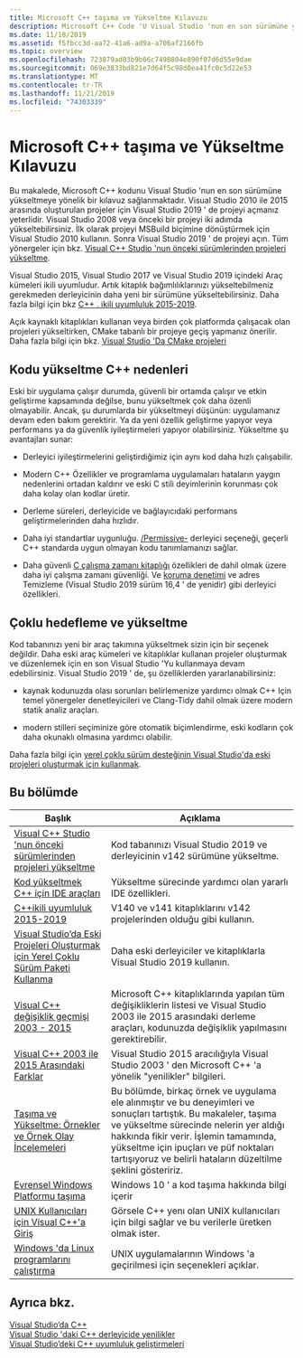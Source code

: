 ```yaml
---
title: Microsoft C++ taşıma ve Yükseltme Kılavuzu
description: Microsoft C++ Code 'U Visual Studio 'nun en son sürümüne yükseltin.
ms.date: 11/18/2019
ms.assetid: f5fbcc3d-aa72-41a6-ad9a-a706af2166fb
ms.topic: overview
ms.openlocfilehash: 723879ad03b9b66c7490804e890f07d6d55e9dae
ms.sourcegitcommit: 069e3833bd821e7d64f5c98d0ea41fc0c5d22e53
ms.translationtype: MT
ms.contentlocale: tr-TR
ms.lasthandoff: 11/21/2019
ms.locfileid: "74303339"
---
```

# <a name="microsoft-c-porting-and-upgrading-guide"></a>Microsoft C++ taşıma ve Yükseltme Kılavuzu

Bu makalede, Microsoft C++ kodunu Visual Studio 'nun en son sürümüne yükseltmeye yönelik bir kılavuz sağlanmaktadır. Visual Studio 2010 ile 2015 arasında oluşturulan projeler için Visual Studio 2019 ' de projeyi açmanız yeterlidir. Visual Studio 2008 veya önceki bir projeyi iki adımda yükseltebilirsiniz. İlk olarak projeyi MSBuild biçimine dönüştürmek için Visual Studio 2010 kullanın. Sonra Visual Studio 2019 ' de projeyi açın. Tüm yönergeler için bkz. [Visual C++ Studio 'nun önceki sürümlerinden projeleri yükseltme](upgrading-projects-from-earlier-versions-of-visual-cpp.md).

Visual Studio 2015, Visual Studio 2017 ve Visual Studio 2019 içindeki Araç kümeleri ikili uyumludur. Artık kitaplık bağımlılıklarınızı yükseltebilmeniz gerekmeden derleyicinin daha yeni bir sürümüne yükseltebilirsiniz. Daha fazla bilgi için bkz [ C++ . ikili uyumluluk 2015-2019](binary-compat-2015-2017.md).

Açık kaynaklı kitaplıkları kullanan veya birden çok platformda çalışacak olan projeleri yükseltirken, CMake tabanlı bir projeye geçiş yapmanız önerilir. Daha fazla bilgi için bkz. [Visual Studio 'Da CMake projeleri](../build/cmake-projects-in-visual-studio.md)

## <a name="reasons-to-upgrade-c-code"></a>Kodu yükseltme C++ nedenleri

Eski bir uygulama çalışır durumda, güvenli bir ortamda çalışır ve etkin geliştirme kapsamında değilse, bunu yükseltmek çok daha özenli olmayabilir. Ancak, şu durumlarda bir yükseltmeyi düşünün: uygulamanız devam eden bakım gerektirir. Ya da yeni özellik geliştirme yapıyor veya performans ya da güvenlik iyileştirmeleri yapıyor olabilirsiniz. Yükseltme şu avantajları sunar:

- Derleyici iyileştirmelerini geliştirdiğimiz için aynı kod daha hızlı çalışabilir.

- Modern C++ Özellikler ve programlama uygulamaları hataların yaygın nedenlerini ortadan kaldırır ve eski C stili deyimlerinin korunması çok daha kolay olan kodlar üretir.

- Derleme süreleri, derleyicide ve bağlayıcıdaki performans geliştirmelerinden daha hızlıdır.

- Daha iyi standartlar uygunluğu. [/Permissive-](../build/reference/permissive-standards-conformance.md) derleyici seçeneği, geçerli C++ standarda uygun olmayan kodu tanımlamanızı sağlar.

- Daha güvenli [C çalışma zamanı kitaplığı](../c-runtime-library/security-features-in-the-crt.md) özellikleri de dahil olmak üzere daha iyi çalışma zamanı güvenliği. Ve [koruma denetimi](../build/reference/guard-enable-guard-checks.md) ve adres Temizleme (Visual Studio 2019 sürüm 16,4 ' de yenidir) gibi derleyici özellikleri.

## <a name="multitargeting-vs-upgrading"></a>Çoklu hedefleme ve yükseltme

Kod tabanınızı yeni bir araç takımına yükseltmek sizin için bir seçenek değildir. Daha eski araç kümeleri ve kitaplıklar kullanan projeler oluşturmak ve düzenlemek için en son Visual Studio 'Yu kullanmaya devam edebilirsiniz. Visual Studio 2019 ' de, şu özelliklerden yararlanabilirsiniz:

- kaynak kodunuzda olası sorunları belirlemenize yardımcı olmak C++ Için temel yönergeler denetleyicileri ve Clang-Tidy dahil olmak üzere modern statik analiz araçları.

- modern stilleri seçiminize göre otomatik biçimlendirme, eski kodların çok daha okunaklı olmasına yardımcı olabilir.

Daha fazla bilgi için [yerel çoklu sürüm desteğinin Visual Studio'da eski projeleri oluşturmak için kullanmak](use-native-multi-targeting.md).

## <a name="in-this-section"></a>Bu bölümde

|Başlık|Açıklama|
|-----------|-----------------|
|[Visual C++ Studio 'nun önceki sürümlerinden projeleri yükseltme](upgrading-projects-from-earlier-versions-of-visual-cpp.md)|Kod tabanınızı Visual Studio 2019 ve derleyicinin v142 sürümüne yükseltme.|
|[Kod yükseltmek C++ için IDE araçları](ide-tools-for-upgrading-code.md)|Yükseltme sürecinde yardımcı olan yararlı IDE özellikleri.|
|[C++ikili uyumluluk 2015-2019](binary-compat-2015-2017.md)|V140 ve v141 kitaplıklarını v142 projelerinden olduğu gibi kullanın.|
|[Visual Studio’da Eski Projeleri Oluşturmak için Yerel Çoklu Sürüm Paketi Kullanma](use-native-multi-targeting.md)|Daha eski derleyiciler ve kitaplıklarla Visual Studio 2019 kullanın.|
|[Visual C++ değişiklik geçmişi 2003 - 2015](visual-cpp-change-history-2003-2015.md)|Microsoft C++ kitaplıklarında yapılan tüm değişikliklerin listesi ve Visual Studio 2003 ile 2015 arasındaki derleme araçları, kodunuzda değişiklik yapılmasını gerektirebilir.|
|[Visual C++ 2003 ile 2015 Arasındaki Farklar](visual-cpp-what-s-new-2003-through-2015.md)|Visual Studio 2015 aracılığıyla Visual Studio 2003 ' den Microsoft C++ 'a yönelik "yenilikler" bilgileri.|
|[Taşıma ve Yükseltme: Örnekler ve Örnek Olay İncelemeleri](porting-and-upgrading-examples-and-case-studies.md)|Bu bölümde, birkaç örnek ve uygulama ele alınmıştır ve bu deneyimleri ve sonuçları tartıştık. Bu makaleler, taşıma ve yükseltme sürecinde nelerin yer aldığı hakkında fikir verir. İşlemin tamamında, yükseltme için ipuçları ve püf noktaları tartışıyoruz ve belirli hataların düzeltilme şeklini gösteririz.|
|[Evrensel Windows Platformu taşıma](porting-to-the-universal-windows-platform-cpp.md)|Windows 10 ' a kod taşıma hakkında bilgi içerir|
|[UNIX Kullanıcıları için Visual C++'a Giriş](introduction-to-visual-cpp-for-unix-users.md)|Görsele C++ yenı olan UNIX kullanıcıları için bilgi sağlar ve bu verilerle üretken olmak ister.|
|[Windows 'da Linux programlarını çalıştırma](porting-from-unix-to-win32.md)|UNIX uygulamalarının Windows 'a geçirilmesi için seçenekleri açıklar.|

## <a name="see-also"></a>Ayrıca bkz.

[Visual Studio’da C++](../overview/visual-cpp-in-visual-studio.md)<br/>
[Visual Studio 'daki C++ derleyicide yenilikler](../overview/what-s-new-for-visual-cpp-in-visual-studio.md)<br/>
[Visual Studio’deki C++ uyumluluk geliştirmeleri](../overview/cpp-conformance-improvements.md)<br/>
